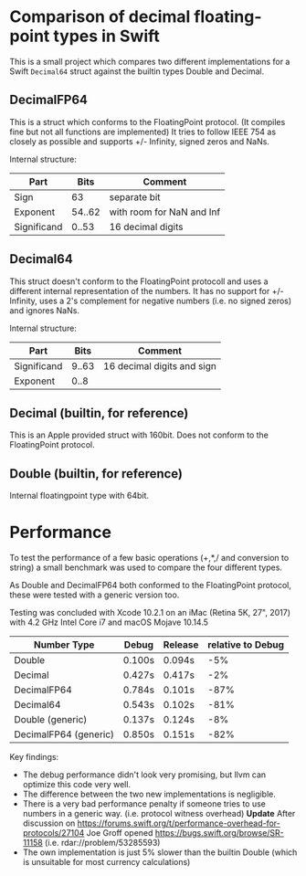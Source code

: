# Comparison of decimal floating-point types in Swift

This is a small project which compares two different implementations for a Swift `Decimal64` struct against the builtin types Double and Decimal.

## DecimalFP64

This is a struct which conforms to the FloatingPoint protocol. (It compiles fine but not all functions are implemented)
It tries to follow IEEE 754 as closely as possible and supports +/- Infinity, signed zeros and NaNs.

Internal structure:

Part | Bits | Comment 
-|-|-
Sign | 63          | separate bit
Exponent | 54..62  | with room for NaN and Inf
Significand | 0..53| 16 decimal digits


## Decimal64

This struct doesn't conform to the FloatingPoint protocoll and uses a different internal representation of the numbers.
It has no support for +/- Infinity, uses a 2's complement for negative numbers (i.e. no signed zeros) and ignores NaNs.

Internal structure:

Part | Bits | Comment
-|-|-
Significand | 9..63 | 16 decimal digits and sign
Exponent | 0..8 | 

## Decimal (builtin, for reference)

This is an Apple provided struct with 160bit. Does not conform to the FloatingPoint protocol.

## Double (builtin, for reference)

Internal floatingpoint type with 64bit.

# Performance

To test the performance of a few basic operations (+,*,/ and conversion to string)
a small benchmark was used to compare the four different types.

As Double and DecimalFP64 both conformed to the FloatingPoint protocol, these were tested with a generic version too.

Testing was concluded with Xcode 10.2.1 on an iMac (Retina 5K, 27", 2017) with 4.2 GHz Intel Core i7 and macOS Mojave 10.14.5

Number Type           | Debug  | Release | relative to Debug
-|-|-|-
Double                | 0.100s | 0.094s |  -5%
Decimal               | 0.427s | 0.417s |  -2%
DecimalFP64           | 0.784s | 0.101s | -87%
Decimal64             | 0.543s | 0.102s | -81%
Double (generic)      | 0.137s | 0.124s |  -8%
DecimalFP64 (generic) | 0.850s | 0.151s | -82%

Key findings:
- The debug performance didn't look very promising, but llvm can optimize this code very well.
- The difference between the two new implementations is negligible.
- There is a very bad performance penalty if someone tries to use numbers in a generic way.
  (i.e. protocol witness overhead)
  **Update**
  After discussion on https://forums.swift.org/t/performance-overhead-for-protocols/27104 Joe Groff opened https://bugs.swift.org/browse/SR-11158 (i.e. rdar://problem/53285593)
- The own implementation is just 5% slower than the builtin Double (which is unsuitable for most currency calculations)
